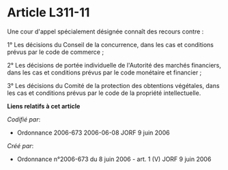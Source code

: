 # Article L311-11

Une cour d'appel spécialement désignée connaît des recours contre :

1° Les décisions du Conseil de la concurrence, dans les cas et conditions prévus par le code de commerce ;

2° Les décisions de portée individuelle de l'Autorité des marchés financiers, dans les cas et conditions prévus par le code
monétaire et financier ;

3° Les décisions du Comité de la protection des obtentions végétales, dans les cas et conditions prévus par le code de la
propriété intellectuelle.

**Liens relatifs à cet article**

_Codifié par_:

  - Ordonnance 2006-673 2006-06-08 JORF 9 juin 2006

_Créé par_:

  - Ordonnance n°2006-673 du 8 juin 2006 - art. 1 (V) JORF 9 juin 2006
